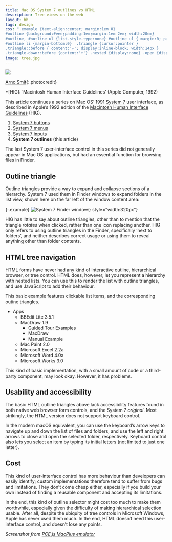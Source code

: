 ```yaml
---
title: Mac OS System 7 outlines vs HTML
description: Tree views on the web
layout: hh
tags: design
css: ".example {text-align:center; margin:1em 0} 
#outline {background:#eee;padding:1em;margin:1em 2em; width:20em}
#outline, #outline ul {list-style-type:none} #outline ul { margin:0; padding:0 0 0 26px } 
#outline li {margin-bottom:0}  .triangle {cursor:pointer }
.triangle::before { content:'▹'; display:inline-block; width:14px }
.triangle-down::before {content:'▿'} .nested {display:none} .open {display:block}"
image: tree.jpg
---
```


![](tree.jpg)

[Arno Smit](https://unsplash.com/photos/sKJ7zSylUao){:.photocredit}

*[HIG]: ‘Macintosh Human Interface Guidelines’ (Apple Computer, 1992)

This article continues a series on Mac OS’ 1991 
[System 7](https://en.wikipedia.org/wiki/System_7)
user interface, as described in Apple’s 1992 edition of the
[Macintosh Human Interface Guidelines](https://dl.acm.org/doi/book/10.5555/573097) (HIG).

1. [System 7 buttons](system-7-buttons)
2. [System 7 menus](system-7-menus)
3. [System 7 inputs ](system-7-inputs)
4. **System 7 outlines** (this article)

The last System 7 user-interface control in this series did not generally appear in Mac OS applications, but had an essential function for browsing files in Finder.

## Outline triangle

Outline triangles provide a way to expand and collapse sections of a hierarchy.
System 7 used them in Finder windows to expand folders in the list view,
shown here on the far left of the window content area:

{:.example}
![System 7 Finder window](system-7/finder.webp){: style="width:320px"}

HIG has little to say about outline triangles,
other than to mention that the triangle _rotates_ when clicked,
rather than one icon replacing another.
HIG only refers to using outline triangles in the Finder, specifically ‘next to folders’,
and neither describes correct usage or using them to reveal anything other than folder contents.

## HTML tree navigation

HTML forms have never had any kind of interactive outline, hierarchical browser, or tree control.
HTML does, however, let you represent a hierarchy with nested lists.
You can use this to render the list with outline triangles, and use JavaScript to add their behaviour.

This basic example features clickable list items, and the corresponding outine triangles.

<ul id="outline" class="open">
  <li><span class="triangle triangle-down">Apps</span>
    <ul class="nested open">
      <li><span class="triangle">BBEdit Lite 3.5.1</span></li>
      <li><span class="triangle triangle-down">MacDraw 1.9</span>
        <ul class="nested open">
          <li>Guided Tour Examples</li>
          <li>MacDraw</li>
          <li>Manual Example</li>
        </ul>
      </li>
      <li><span class="triangle">Mac Paint 2.0</span></li>
      <li><span class="triangle">Microsoft Excel 2.2a</span></li>
      <li><span class="triangle">Microsoft Word 4.0a</span></li>
      <li><span class="triangle">Microsoft Works 3.0</span></li>
    </ul>
  </li>
</ul>

<script type="text/javascript">
var toggler = document.getElementsByClassName("triangle");
var i;
for (i = 0; i < toggler.length; i++) {
  toggler[i].addEventListener("click", function() {
    var nested = this.parentElement.querySelector(".nested");
    if (nested != null) {
      nested.classList.toggle("open")
    }
    this.classList.toggle("triangle-down");
  });
}
</script>

This kind of basic implementation, with a small amount of code or a third-party component, may look okay.
However, it has problems.

## Usability and accessibility

The basic HTML outline triangles above lack accessibility features found in both native web browser form controls, and the System 7 _original_.
Most strikingly, the HTML version does not support keyboard control.

In the modern macOS equivalent, you can use the keyboard’s arrow keys to navigate up and down the list of files and folders, and use the left and right arrows to close and open the selected folder, respectively.
Keyboard control also lets you select an item by typing its initial letters (not limited to just one letter).

## Cost

This kind of user-interface control has more behaviour than developers can easily identify; custom implementations therefore tend to suffer from bugs and limitations.
They don’t come cheap either, especially if you build your own instead of finding a reusable component and accepting its limitations.

In the end, this kind of outline selector might cost too much to make them worthwhile,
especially given the difficulty of making hierarchical selection usable.
After all, despite the ubiquity of tree controls in Microsoft Windows, Apple has never used them much.
In the end, HTML doesn’t need this user-interface control, and doesn’t lose any points.

_Screenshot from [PCE.js MacPlus emulator](https://jamesfriend.com.au/pce-js/)_
